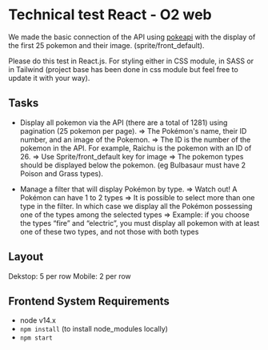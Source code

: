 # Technical test React - O2 web

We made the basic connection of the API using [pokeapi](https://pokeapi.co/) with the display of the first 25 pokemon and their image. (sprite/front_default).

Please do this test in React.js. For styling either in CSS module, in SASS or in Tailwind (project base has been done in css module but feel free to update it with your way).

## Tasks

- Display all pokemon via the API (there are a total of 1281) using pagination (25 pokemon per page).
=> The Pokémon's name, their ID number, and an image of the Pokemon.
=> The ID is the number of the pokemon in the API. For example, Raichu is the pokemon with an ID of 26.
=> Use Sprite/front_default key for image
=> The pokemon types should be displayed below the pokemon. (eg Bulbasaur must have 2 Poison and Grass types).

- Manage a filter that will display Pokémon by type.
=> Watch out! A Pokémon can have 1 to 2 types
=> It is possible to select more than one type in the filter. In which case we display all the Pokémon possessing one of the types among the selected types
=> Example: if you choose the types “fire” and “electric”, you must display all pokemon with at least one of these two types, and not those with both types

## Layout

Dekstop: 5 per row
Mobile: 2 per row 

## Frontend System Requirements

- node v14.x
- `npm install` (to install node_modules locally)
- `npm start`